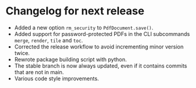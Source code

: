<!-- SPDX-FileCopyrightText: 2022 geisserml <geisserml@gmail.com> -->
<!-- SPDX-License-Identifier: CC-BY-4.0 -->

# Changelog for next release

- Added a new option `rm_security` to `PdfDocument.save()`.
- Added support for password-protected PDFs in the CLI subcommands `merge`, `render`, `tile` and `toc`.
- Corrected the release workflow to avoid incrementing minor version twice.
- Rewrote package building script with python.
- The stable branch is now always updated, even if it contains commits that are not in main.
- Various code style improvements.
